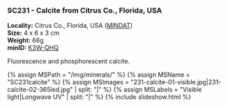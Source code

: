 
### <a name="SC231"></a> SC231 - Calcite from Citrus Co., Florida, USA

**Locality:** Citrus Co., Florida, USA ([MINDAT](https://www.mindat.org/loc-24928.html))  
**Size:** 4 x 6 x 3 cm  
**Weight:** 66g  
**minID:** [K3W-QHQ](https://www.mindat.org/K3W-QHQ)

Fluorescence and phosphorescent calcite.

{% assign MSPath = "/img/minerals/" %}
{% assign MSName = "SC231calcite" %}
{% assign MSImages = "231-calcite-01-visible.jpg|231-calcite-02-365led.jpg" | split: "|" %}
{% assign MSLabels = "Visible light|Longwave UV" | split: "|" %}
{% include slideshow.html %}

